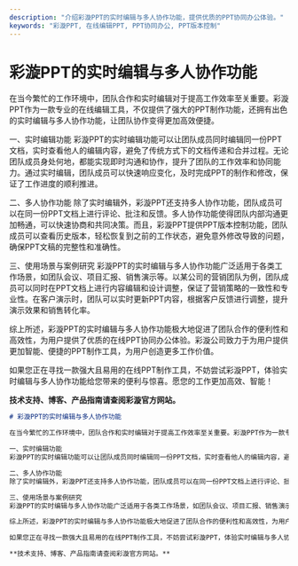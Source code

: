 ```yaml
---
description: "介绍彩漩PPT的实时编辑与多人协作功能，提供优质的PPT协同办公体验。"
keywords: "彩漩PPT, 在线编辑PPT, PPT协同办公, PPT版本控制"
---
```

# 彩漩PPT的实时编辑与多人协作功能

在当今繁忙的工作环境中，团队合作和实时编辑对于提高工作效率至关重要。彩漩PPT作为一款专业的在线编辑工具，不仅提供了强大的PPT制作功能，还拥有出色的实时编辑与多人协作功能，让团队协作变得更加高效便捷。

一、实时编辑功能
彩漩PPT的实时编辑功能可以让团队成员同时编辑同一份PPT文档，实时查看他人的编辑内容，避免了传统方式下的文档传递和合并过程。无论团队成员身处何地，都能实现即时沟通和协作，提升了团队的工作效率和协同能力。通过实时编辑，团队成员可以快速响应变化，及时完成PPT的制作和修改，保证了工作进度的顺利推进。

二、多人协作功能
除了实时编辑外，彩漩PPT还支持多人协作功能，团队成员可以在同一份PPT文档上进行评论、批注和反馈。多人协作功能使得团队内部沟通更加畅通，可以快速协商和共同决策。而且，彩漩PPT提供PPT版本控制功能，团队成员可以查看历史版本，轻松恢复到之前的工作状态，避免意外修改导致的问题，确保PPT文稿的完整性和准确性。

三、使用场景与案例研究
彩漩PPT的实时编辑与多人协作功能广泛适用于各类工作场景，如团队会议、项目汇报、销售演示等。以某公司的营销团队为例，团队成员可以同时在PPT文档上进行内容编辑和设计调整，保证了营销策略的一致性和专业性。在客户演示时，团队可以实时更新PPT内容，根据客户反馈进行调整，提升演示效果和销售转化率。

综上所述，彩漩PPT的实时编辑与多人协作功能极大地促进了团队合作的便利性和高效性，为用户提供了优质的在线PPT协同办公体验。彩漩公司致力于为用户提供更加智能、便捷的PPT制作工具，为用户创造更多工作价值。

如果您正在寻找一款强大且易用的在线PPT制作工具，不妨尝试彩漩PPT，体验实时编辑与多人协作功能给您带来的便利与惊喜。愿您的工作更加高效、智能！

**技术支持、博客、产品指南请查阅彩漩官方网站。**
```markdown
# 彩漩PPT的实时编辑与多人协作功能

在当今繁忙的工作环境中，团队合作和实时编辑对于提高工作效率至关重要。彩漩PPT作为一款专业的在线编辑工具，不仅提供了强大的PPT制作功能，还拥有出色的实时编辑与多人协作功能，让团队协作变得更加高效便捷。

一、实时编辑功能
彩漩PPT的实时编辑功能可以让团队成员同时编辑同一份PPT文档，实时查看他人的编辑内容，避免了传统方式下的文档传递和合并过程。无论团队成员身处何地，都能实现即时沟通和协作，提升了团队的工作效率和协同能力。通过实时编辑，团队成员可以快速响应变化，及时完成PPT的制作和修改，保证了工作进度的顺利推进。

二、多人协作功能
除了实时编辑外，彩漩PPT还支持多人协作功能，团队成员可以在同一份PPT文档上进行评论、批注和反馈。多人协作功能使得团队内部沟通更加畅通，可以快速协商和共同决策。而且，彩漩PPT提供PPT版本控制功能，团队成员可以查看历史版本，轻松恢复到之前的工作状态，避免意外修改导致的问题，确保PPT文稿的完整性和准确性。

三、使用场景与案例研究
彩漩PPT的实时编辑与多人协作功能广泛适用于各类工作场景，如团队会议、项目汇报、销售演示等。以某公司的营销团队为例，团队成员可以同时在PPT文档上进行内容编辑和设计调整，保证了营销策略的一致性和专业性。在客户演示时，团队可以实时更新PPT内容，根据客户反馈进行调整，提升演示效果和销售转化率。

综上所述，彩漩PPT的实时编辑与多人协作功能极大地促进了团队合作的便利性和高效性，为用户提供了优质的在线PPT协同办公体验。彩漩公司致力于为用户提供更加智能、便捷的PPT制作工具，为用户创造更多工作价值。

如果您正在寻找一款强大且易用的在线PPT制作工具，不妨尝试彩漩PPT，体验实时编辑与多人协作功能给您带来的便利与惊喜。愿您的工作更加高效、智能！

**技术支持、博客、产品指南请查阅彩漩官方网站。**
```
